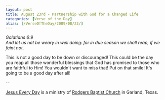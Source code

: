 ```yaml
---
layout: post
title: August 23rd - Partnership with God for a Changed Life
categories: [Verse of the Day]
alias: [/VerseOfTheDay/2009/08/23/]
---
```


_Galatians 6:9  
And let us not be weary in well doing: for in due season we shall
reap, if we faint not._

This is not a good day to be down or discouraged! This could be the
day you reap all those wonderful blessings that God has promised to
those who are faithful to Him! You wouldn't want to miss that! Put on
that smile! It's going to be a good day after all!

 --

<a href=http://jesuseveryday.net>Jesus Every Day</a> is a ministry of <a href=http://rodgersbaptist.net>Rodgers Baptist Church</a> in Garland, Texas.
